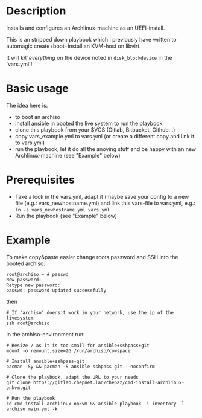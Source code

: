 # Description

Installs and configures an Archlinux-machine as an UEFI-install.

This is an stripped down playbook which i previously have written to
automagic create+boot+install an KVM-host on libvirt.

It will _kill everything_ on the device noted in `disk_blockdevice` in the 'vars.yml`!

# Basic usage

The idea here is:
* to boot an archiso
* install ansible in booted the live system to run the playbook
* clone this playbook from your $VCS (Gitlab, Bitbucket, Github...)
* copy vars_example.yml to vars.yml (or create a different copy and link it to vars.yml)
* run the playbook, let it do all the anoying stuff and be happy with an new Archlinux-machine (see "Example" below)

# Prerequisites

* Take a look in the vars.yml, adapt it (maybe save your config to a new file (e.g.: vars_newhostname.yml) and link this vars-file to vars.yml, e.g.: `ln -s vars_newhostname.yml vars.yml`
* Run the playbook (see "Example" below)

# Example

To make copy&paste easier change roots password and SSH into the booted archiso:

~~~
root@archiso ~ # passwd
New password: 
Retype new password: 
passwd: password updated successfully
~~~

then

~~~
# If 'archiso' doens't work in your network, use the ip of the livesystem
ssh root@archiso
~~~

In the archiso-environment run:

~~~
# Resize / as it is too small for ansible+sshpass+git
mount -o remount,size=2G /run/archiso/cowspace

# Install ansible+sshpass+git 
pacman -Sy && pacman -S ansible sshpass git --noconfirm

# Clone the playbook, adapt the URL to your needs
git clone https://gitlab.chepnet.lan/chepaz/cmd-install-archlinux-onkvm.git

# Run the playbook
cd cmd-install-archlinux-onkvm && ansible-playbook -i inventory -l archiso main.yml -k
~~~
